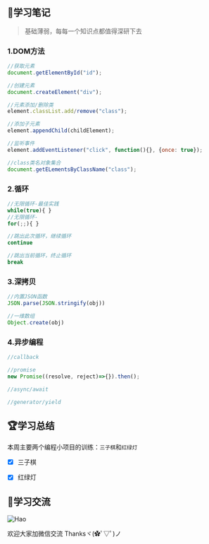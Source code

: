 ## :pushpin:学习笔记

>基础薄弱，每每一个知识点都值得深研下去

### 1.DOM方法
```javascript
//获取元素
document.getElementById("id");

//创建元素
document.createElement("div");

//元素添加/删除类
element.classList.add/remove("class");

//添加子元素
element.appendChild(childElement);

//监听事件
element.addEventListener("click", function(){}, {once: true});

//class类名对象集合
document.getELementsByClassName("class");

```

### 2.循环
```javascript
//无限循环-最佳实践
while(true){ }
//无限循环-
for(;;){ }

//跳出此次循环，继续循环
continue

//跳出当前循环，终止循环
break
```

### 3.深拷贝
```javascript
//内置JSON函数
JSON.parse(JSON.stringify(obj))

//一维数组
Object.create(obj)
```

### 4.异步编程
```javascript
//callback

//promise
new Promise((resolve, reject)=>{}).then();

//async/await

//generator/yield
```

  
## :trophy:学习总结

本周主要两个编程小项目的训练：`三子棋`和`红绿灯`

- [x] 三子棋
- [x] 红绿灯
  

## :gift_heart:学习交流

![Hao](https://haoer.oss-cn-hangzhou.aliyuncs.com/hao.jpg)

欢迎大家加微信交流 Thanksヾ(✿ﾟ▽ﾟ)ノ

